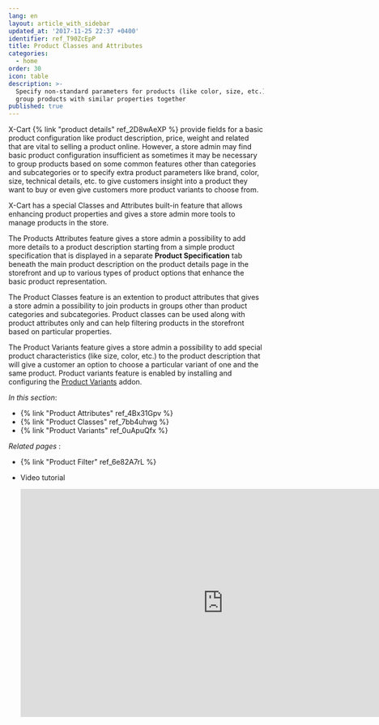 ```yaml
---
lang: en
layout: article_with_sidebar
updated_at: '2017-11-25 22:37 +0400'
identifier: ref_T90ZcEpP
title: Product Classes and Attributes
categories:
  - home
order: 30
icon: table
description: >-
  Specify non-standard parameters for products (like color, size, etc.) and
  group products with similar properties together
published: true
---
```

X-Cart {% link "product details" ref_2D8wAeXP %} provide fields for a basic product configuration like product description, price, weight and related that are vital to selling a product online. However, a store admin may find basic product configuration insufficient as sometimes it may be necessary to group products based on some common features other than categories and subcategories or to specify extra product parameters like brand, color, size, technical details, etc. to give customers insight into a product they want to buy or even give customers more product variants to choose from. 

X-Cart has a special Classes and Attributes built-in feature that allows enhancing product properties and gives a store admin more tools to manage products in the store. 

The Products Attributes feature gives a store admin a possibility to add more details to a product description starting from a simple product specification that is displayed in a separate **Product Specification** tab beneath the main product description on the product details page in the storefront and up to various types of product options that enhance the basic product representation.

The Product Classes feature is an extention to product attributes that gives a store admin a possibility to join products in groups other than product categories and subcategories. Product classes can be used along with product attributes only and can help filtering products in the storefront based on particular properties.

The Product Variants feature gives a store admin a possibility to add special product characteristics (like size, color, etc.) to the product description that will give a customer an option to choose a particular variant of one and the same product. Product variants feature is enabled by installing and configuring the [Product Variants](https://market.x-cart.com/addons/product-variants.html "Product Classes and Attributes") addon.

_In this section_:
*  {% link "Product Attributes" ref_4Bx31Gpv %}
*  {% link "Product Classes" ref_7bb4uhwg %}
*  {% link "Product Variants" ref_0uApuQfx %}

_Related pages_ :  

*  {% link "Product Filter" ref_6e82A7rL %}
*  Video tutorial

   <iframe class="youtube-player" type="text/html" style="width: 800px; height: 450px" src="https://www.youtube.com/embed/WjvaZ9ExGmE" frameborder="0"></iframe>
